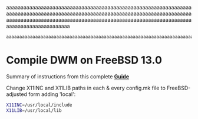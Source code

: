 

aaaaaaaaaaaaaaaaaaaaaaaaaaaaaaaaaaaaaaaaaaaaaaaaaaaaaaaaaaaaaaaaaaaaaaaaaaaaaaaaaaaaaaaaaaaaaaaaaaaaaaaaaaaaaaaaaaaaaaaaaaaaaaaaaaaaaaaaaaaaaaaaaaaaaaaaaaaaaaaaaaaaaaaaaaaaaaaaaaaaaaaaaaaaaaaaaaaaaaaaaaaaaaaaaaaaaa



```
aaaaaaaaaaaaaaaaaaaaaaaaaaaaaaaaaaaaaaaaaaaaaaaaaaaaaaaaaaaaaaaaaaaaaaaaaaaaaaaaaaaaaaaaaaaaaaaaaaaaaaaaaaaaaaaaaaaaaaaaaaaaaaaaaaaaaaaaaaaaaaaaaaaaaaaaaaaaaaaaaaaaaaaaaaaaaaaaaaaaaaaaaaaaaaaaaaaaaaaaaaaaaaaaaaaaa
```

# Compile DWM on FreeBSD 13.0

Summary of instructions from this complete [**Guide**](https://horodistea.wordpress.com/2020/02/06/compiling-suckless-tools-on-freebsd/)

Change X11INC and X11LIB paths in each & every config.mk file to FreeBSD-adjusted form adding 'local':
```sh
X11INC=/usr/local/include
X11LIB=/usr/local/lib
```